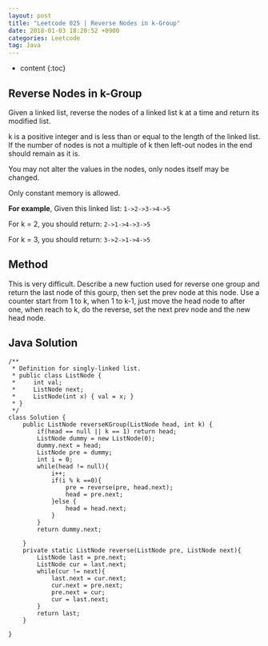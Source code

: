 ```yaml
---
layout: post
title: "Leetcode 025 | Reverse Nodes in k-Group"
date: 2018-01-03 18:20:52 +0900
categories: Leetcode
tag: Java
---
```


* content
{:toc}


Reverse Nodes in k-Group
-----

Given a linked list, reverse the nodes of a linked list k at a time and return its modified list.

k is a positive integer and is less than or equal to the length of the linked list. If the number of nodes is not a multiple of k then left-out nodes in the end should remain as it is.

You may not alter the values in the nodes, only nodes itself may be changed.

Only constant memory is allowed.

__For example__,
Given this linked list: `1->2->3->4->5`

For k = 2, you should return: `2->1->4->3->5`

For k = 3, you should return: `3->2->1->4->5`



Method
-----
This is very difficult. Describe a new fuction used for reverse one group and return the last node of this gourp, then set the prev node at this node. Use a counter start from 1 to k, when 1 to k-1, just move the head node to after one, when reach to k, do the reverse, set the next prev node and the new head node.



Java Solution
-------

```
/**
 * Definition for singly-linked list.
 * public class ListNode {
 *     int val;
 *     ListNode next;
 *     ListNode(int x) { val = x; }
 * }
 */
class Solution {
    public ListNode reverseKGroup(ListNode head, int k) {
        if(head == null || k == 1) return head;
        ListNode dummy = new ListNode(0);
        dummy.next = head;
        ListNode pre = dummy;
        int i = 0;
        while(head != null){
            i++;
            if(i % k ==0){
                pre = reverse(pre, head.next);
                head = pre.next;
            }else {
                head = head.next;
            }
        }
        return dummy.next;
        
    }
    private static ListNode reverse(ListNode pre, ListNode next){
        ListNode last = pre.next;
        ListNode cur = last.next;
        while(cur != next){
            last.next = cur.next;
            cur.next = pre.next;
            pre.next = cur;
            cur = last.next;
        }
        return last;
    }
    
}
```